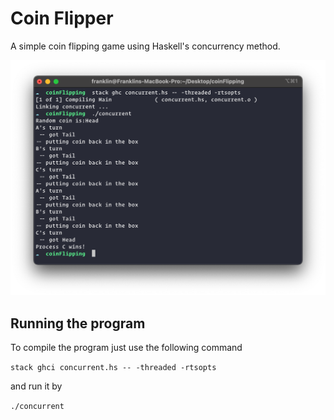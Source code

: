 # Coin Flipper

A simple coin flipping game using Haskell's concurrency method.

![How to Run](Screenshot.png)

## Running the program

To compile the program just use the following command

 `stack ghci concurrent.hs -- -threaded -rtsopts`

and run it by

`./concurrent`
